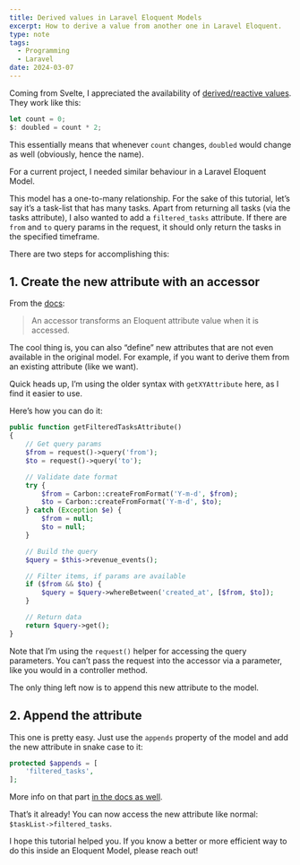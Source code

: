 ```yaml
---
title: Derived values in Laravel Eloquent Models
excerpt: How to derive a value from another one in Laravel Eloquent.
type: note
tags:
  - Programming
  - Laravel
date: 2024-03-07
---
```


Coming from Svelte, I appreciated the availability of [derived/reactive values](https://learn.svelte.dev/tutorial/reactive-declarations). They work like this:

```js
let count = 0;
$: doubled = count * 2;
```

This essentially means that whenever `count` changes, `doubled` would change as well (obviously, hence the name).

For a current project, I needed similar behaviour in a Laravel Eloquent Model.

This model has a one-to-many relationship. For the sake of this tutorial, let’s say it’s a task-list that has many tasks. Apart from returning all tasks (via the tasks attribute), I also wanted to add a `filtered_tasks` attribute. If there are `from` and `to` query params in the request, it should only return the tasks in the specified timeframe.

There are two steps for accomplishing this:

## 1. Create the new attribute with an accessor

From the [docs](https://laravel.com/docs/10.x/eloquent-mutators#accessors-and-mutators):

> An accessor transforms an Eloquent attribute value when it is accessed.

The cool thing is, you can also “define” new attributes that are not even available in the original model. For example, if you want to derive them from an existing attribute (like we want).

Quick heads up, I’m using the older syntax with `getXYAttribute` here, as I find it easier to use.

Here’s how you can do it:

```php
public function getFilteredTasksAttribute()
{
	// Get query params
    $from = request()->query('from');
    $to = request()->query('to');

    // Validate date format
    try {
        $from = Carbon::createFromFormat('Y-m-d', $from);
        $to = Carbon::createFromFormat('Y-m-d', $to);
    } catch (Exception $e) {
        $from = null;
        $to = null;
    }

    // Build the query
    $query = $this->revenue_events();

    // Filter items, if params are available
    if ($from && $to) {
        $query = $query->whereBetween('created_at', [$from, $to]);
    }

    // Return data
    return $query->get();
}
```

Note that I’m using the `request()` helper for accessing the query parameters. You can’t pass the request into the accessor via a parameter, like you would in a controller method.

The only thing left now is to append this new attribute to the model.

## 2. Append the attribute

This one is pretty easy. Just use the `appends` property of the model and add the new attribute in snake case to it:

```php
protected $appends = [
    'filtered_tasks',
];
```

More info on that part [in the docs as well](https://laravel.com/docs/10.x/eloquent-serialization#appending-values-to-json).

That’s it already! You can now access the new attribute like normal: `$taskList->filtered_tasks`.

I hope this tutorial helped you. If you know a better or more efficient way to do this inside an Eloquent Model, please reach out!

